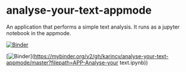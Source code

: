 # analyse-your-text-appmode

An application that performs a simple text analysis. It runs as a jupyter notebook in the appmode.

[![Binder](https://mybinder.org/badge_logo.svg)](https://mybinder.org/v2/gh/karincv/analyse-your-text-appmode/HEAD)

[![Binder](https://mybinder.org/badge_logo.svg)](https://mybinder.org/v2/gh/karincv/analyse-your-text-appmode/master?filepath=APP-Analyse-your text.ipynb))


